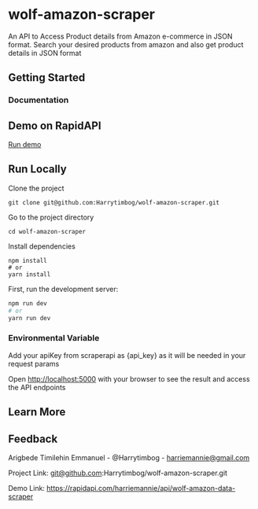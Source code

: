 # wolf-amazon-scraper
An API to Access Product details from Amazon e-commerce in JSON format. Search your desired products from amazon and also get product details in JSON format

## Getting Started

  ### Documentation    

## Demo on RapidAPI

[Run demo](https://rapidapi.com/harriemannie/api/wolf-amazon-data-scraper)

## Run Locally   

Clone the project

``` console
git clone git@github.com:Harrytimbog/wolf-amazon-scraper.git
```

Go to the project directory

``` console
cd wolf-amazon-scraper
```

Install dependencies

``` console
npm install
# or
yarn install
```

First, run the development server:

```bash
npm run dev
# or
yarn run dev
```

### Environmental Variable
Add your apiKey from scraperapi as {api_key} as it will be needed in your request params



Open [http://localhost:5000](http://localhost:5000) with your browser to see the result and access the API endpoints 

## Learn More

## Feedback  

Arigbede Timilehin Emmanuel - @Harrytimbog - harriemannie@gmail.com

Project Link: git@github.com:Harrytimbog/wolf-amazon-scraper.git

Demo Link: https://rapidapi.com/harriemannie/api/wolf-amazon-data-scraper
